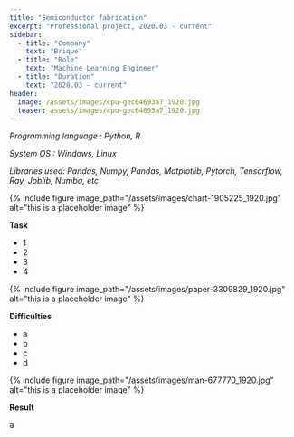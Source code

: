 ```yaml
---
title: "Semiconductor fabrication"
excerpt: "Professional project, 2020.03 - current"
sidebar:
  - title: "Company"
    text: "Brique"
  - title: "Role"
    text: "Machine Learning Engineer"
  - title: "Duration"
    text: "2020.03 - current"
header:
  image: /assets/images/cpu-gec64693a7_1920.jpg
  teaser: assets/images/cpu-gec64693a7_1920.jpg
---
```


*Programming language : Python, R*

*System OS : Windows, Linux*

*Libraries used: Pandas, Numpy, Pandas, Matplotlib, Pytorch, Tensorflow, Ray, Joblib, Numba, etc*



{% include figure image_path="/assets/images/chart-1905225_1920.jpg" alt="this is a placeholder image" %}

**Task**

* 1
* 2
* 3
* 4



{% include figure image_path="/assets/images/paper-3309829_1920.jpg" alt="this is a placeholder image" %}

**Difficulties**

- a
- b
- c
- d



{% include figure image_path="/assets/images/man-677770_1920.jpg" alt="this is a placeholder image" %}



**Result**

a

